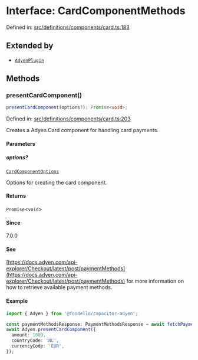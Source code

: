 # Interface: CardComponentMethods

Defined in: [src/definitions/components/card.ts:183](https://github.com/Fiksuruoka-fi/capacitor-adyen/blob/f7f5e96f21755ab2c8662363cc5f5c74dae6561a/src/definitions/components/card.ts#L183)

## Extended by

- [`AdyenPlugin`](AdyenPlugin.md)

## Methods

### presentCardComponent()

```ts
presentCardComponent(options?): Promise<void>;
```

Defined in: [src/definitions/components/card.ts:203](https://github.com/Fiksuruoka-fi/capacitor-adyen/blob/f7f5e96f21755ab2c8662363cc5f5c74dae6561a/src/definitions/components/card.ts#L203)

Creates a Adyen Card component for handling card payments.

#### Parameters

##### options?

[`CardComponentOptions`](CardComponentOptions.md)

Options for creating the card component.

#### Returns

`Promise`\<`void`\>

#### Since

7.0.0

#### See

[https://docs.adyen.com/api-explorer/Checkout/latest/post/paymentMethods](https://docs.adyen.com/api-explorer/Checkout/latest/post/paymentMethods) for more information on how to retrieve available payment methods.

#### Example

```typescript
import { Adyen } from '@foodello/capacitor-adyen';

const paymentMethodsResponse: PaymentMethodsResponse = await fetchPaymentMethodsFromYourServer();
await Adyen.presentCardComponent({
  amount: 1000,
  countryCode: 'NL',
  currencyCode: 'EUR',
});

